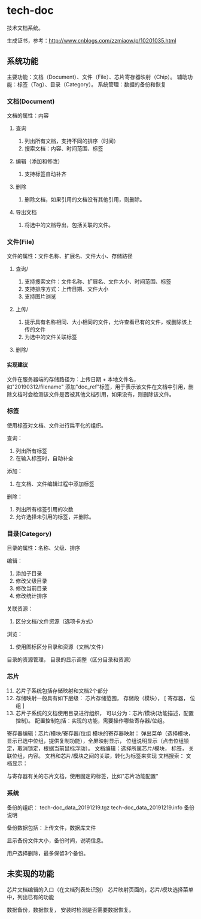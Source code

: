 # tech-doc
技术文档系统。

生成证书，参考：http://www.cnblogs.com/zzmiaow/p/10201035.html

## 系统功能
主要功能：文档（Document）、文件（File）、芯片寄存器映射（Chip）。 
辅助功能：标签（Tag）、目录（Category）。
系统管理：数据的备份和恢复

### 文档(Document)
文档的属性：内容

1. 查询
    1. 列出所有文档，支持不同的排序（时间）
    2. 搜索文档：内容、时间范围、标签

2. 编辑（添加和修改）
    1. 支持标签自动补齐

3. 删除
    1. 删除文档，如果引用的文档没有其他引用，则删除。

4. 导出文档
    1. 将选中的文档导出，包括关联的文件。


### 文件(File)
文件的属性：文件名称、扩展名、文件大小、存储路径

1. 查询/
    1. 支持搜索文件：文件名称、扩展名、文件大小、时间范围、标签
    2. 支持排序方式：上传日期、文件大小
    3. 支持图片浏览

2. 上传/
    1. 提示具有名称相同、大小相同的文件，允许查看已有的文件，或删除该上传的文件
    2. 为选中的文件关联标签

3. 删除/

#### 实现建议
文件在服务器端的存储路径为：上传日期 + 本地文件名， 如"20190312/filename"
添加"doc_ref"标签，用于表示该文件在文档中引用，删除文档时会检测该文件是否被其他文档引用，如果没有，则删除该文件。


### 标签
使用标签对文档、文件进行扁平化的组织。

查询：
1. 列出所有标签
2. 在输入标签时，自动补全

添加：
1. 在文档、文件编辑过程中添加标签

删除：
1. 列出所有标签引用的次数
2. 允许选择未引用的标签，并删除。


### 目录(Category)
目录的属性：名称、父级、排序

编辑：
1. 添加子目录
2. 修改父级目录
3. 修改当前目录
4. 修改统计排序

关联资源：
1. 区分文档/文件资源（选项卡方式）

浏览：
1. 使用图标区分目录和资源（文档/文件）

目录的资源管理， 目录的显示调整（区分目录和资源）



### 芯片
11. 芯片子系统包括存储映射和文档2个部分
12. 存储映射一般具有如下层级： 芯片存储范围， 存储段（模块）， [ 寄存器， 位组 ] 
13. 芯片子系统的文档使用目录进行组织， 可以分为：芯片/模块(功能描述，配置控制)。
配置控制包括：实现的功能，需要操作哪些寄存器/位组。

寄存器编辑：芯片/模块/寄存器/位组
模块的寄存器映射： 弹出菜单（选择模块，显示已选中位组，提供复制功能），全屏映射显示， 位组说明显示（点击位组锁定，取消锁定，根据当前鼠标浮动）。
文档编辑：选择所属芯片/模块， 标签， 关联位组，内容。
         文档和芯片/模块之间的关联，转化为标签来实现
文档搜索：
文档显示：

与寄存器有关的芯片文档，使用固定的标签，比如"芯片功能配置"


### 系统

备份的组织：
tech-doc_data_20191219.tgz
tech-doc_data_20191219.info   备份说明

备份数据包括：上传文件，数据库文件

显示备份文件大小，备份时间，说明信息。

用户选择删除，最多保留3个备份。


## 未实现的功能
芯片文档编辑的入口（在文档列表处识别）
芯片映射页面的，芯片/模块选择菜单中，列出已有的功能

数据备份，数据恢复， 安装时检测是否需要数据恢复。

